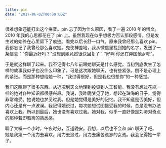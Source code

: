```yaml
---
title: pin
date: "2017-06-02T00:00:00Z"
---
```


很难想象还能打出这个拼音。pin 忘了因为什么原因，看了一遍 2010 年的博文。2010 年我的心思都花在了 pin 上。虽然我现在似乎想极力否认那段感情。但是发生过的始终在心里留下了痕迹。看完以后长舒一口气。原来我曾经那么喜欢 pin。我都忘记了我曾经那么喜欢她。鬼使神差地，我从微信里找到她的名字，发送了一条信息：“你最近好吗？”没想到她竟然很快回复了：“好啊 你还在异国他乡吧”。

于是就这样聊了起来。我不记得七八年前跟她聊天是什么感觉。当初到底发生了怎样的故事我似乎也没什么印象了。可是这次跟她聊天，也有些紧张。倒不是心理上的紧张。而是那种想给她一种，“我过得很好，但是我也很想你”的一种感觉。

我们这晚聊了很多东西。从近况到天文地理到投资到人工智能。我没有想过花瓶一样的她对各种知识都很感兴趣。我说，我昨晚梦见了她，想起在珠海的日子，觉得非常难受。她说她也梦见过我。但是她觉得是美好的记忆。我不知道是否美好，但内心还是有一点波澜。我记得她说过，每次她想试图接受我的时候，总是没有办法喜欢上我。所以到最后，她也没有喜欢过我。她对我，似乎一直好像是刘涛对奇点的那种若即若离的熟悉感。

聊了大概一个小时，午夜时分，互道晚安。我想，以后也不会和 pin 聊天了吧。她是我第一个用力去喜欢，用力去追过，用力去痛苦遗忘的女孩。我会记得她一辈子。
